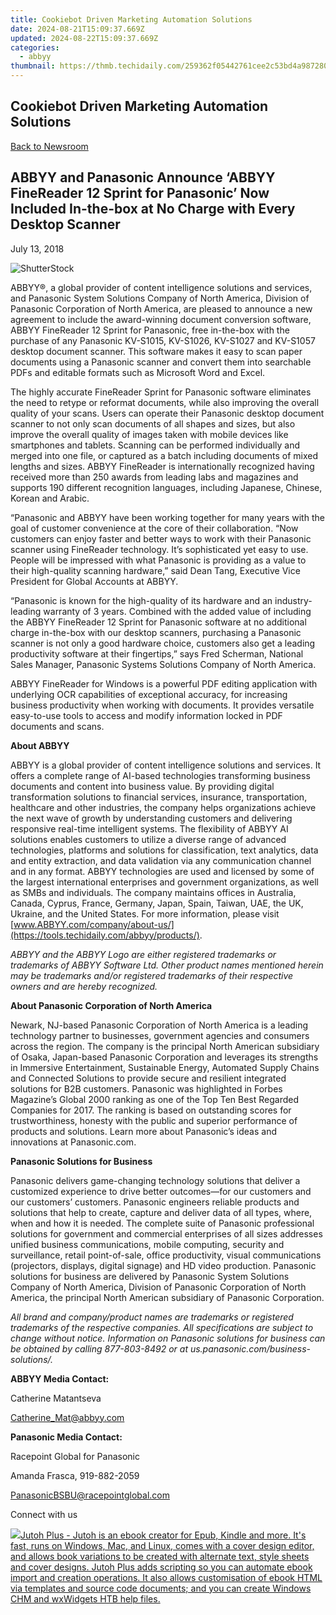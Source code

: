 ```yaml
---
title: Cookiebot Driven Marketing Automation Solutions
date: 2024-08-21T15:09:37.669Z
updated: 2024-08-22T15:09:37.669Z
categories:
  - abbyy
thumbnail: https://thmb.techidaily.com/259362f05442761cee2c53bd4a987280fdd7ced53308719769d03bba8108cbbd.png
---
```


## Cookiebot Driven Marketing Automation Solutions

[Back to Newsroom](https://tools.techidaily.com/abbyy/products/)

## ABBYY and Panasonic Announce ‘ABBYY FineReader 12 Sprint for Panasonic’ Now Included In-the-box at No Charge with Every Desktop Scanner

July 13, 2018

![ShutterStock](https://content.abbyy.com/-/media/project/abbyy/abbyy/branchtemplates/shutterstock_1272462163_1296-x-729.jpg?h=729&iar=0&w=1296)

ABBYY®, a global provider of content intelligence solutions and services, and Panasonic System Solutions Company of North America, Division of Panasonic Corporation of North America, are pleased to announce a new agreement to include the award-winning document conversion software, ABBYY FineReader 12 Sprint for Panasonic, free in-the-box with the purchase of any Panasonic KV-S1015, KV-S1026, KV-S1027 and KV-S1057 desktop document scanner. This software makes it easy to scan paper documents using a Panasonic scanner and convert them into searchable PDFs and editable formats such as Microsoft Word and Excel.

The highly accurate FineReader Sprint for Panasonic software eliminates the need to retype or reformat documents, while also improving the overall quality of your scans. Users can operate their Panasonic desktop document scanner to not only scan documents of all shapes and sizes, but also improve the overall quality of images taken with mobile devices like smartphones and tablets. Scanning can be performed individually and merged into one file, or captured as a batch including documents of mixed lengths and sizes. ABBYY FineReader is internationally recognized having received more than 250 awards from leading labs and magazines and supports 190 different recognition languages, including Japanese, Chinese, Korean and Arabic.

“Panasonic and ABBYY have been working together for many years with the goal of customer convenience at the core of their collaboration. “Now customers can enjoy faster and better ways to work with their Panasonic scanner using FineReader technology. It’s sophisticated yet easy to use. People will be impressed with what Panasonic is providing as a value to their high-quality scanning hardware,” said Dean Tang, Executive Vice President for Global Accounts at ABBYY.

“Panasonic is known for the high-quality of its hardware and an industry-leading warranty of 3 years. Combined with the added value of including the ABBYY FineReader 12 Sprint for Panasonic software at no additional charge in-the-box with our desktop scanners, purchasing a Panasonic scanner is not only a good hardware choice, customers also get a leading productivity software at their fingertips,” says Fred Scherman, National Sales Manager, Panasonic Systems Solutions Company of North America.

ABBYY FineReader for Windows is a powerful PDF editing application with underlying OCR capabilities of exceptional accuracy, for increasing business productivity when working with documents. It provides versatile easy-to-use tools to access and modify information locked in PDF documents and scans.  
  
**About ABBYY** 

ABBYY is a global provider of content intelligence solutions and services. It offers a complete range of AI-based technologies transforming business documents and content into business value. By providing digital transformation solutions to financial services, insurance, transportation, healthcare and other industries, the company helps organizations achieve the next wave of growth by understanding customers and delivering responsive real-time intelligent systems. The flexibility of ABBYY AI solutions enables customers to utilize a diverse range of advanced technologies, platforms and solutions for classification, text analytics, data and entity extraction, and data validation via any communication channel and in any format. ABBYY technologies are used and licensed by some of the largest international enterprises and government organizations, as well as SMBs and individuals. The company maintains offices in Australia, Canada, Cyprus, France, Germany, Japan, Spain, Taiwan, UAE, the UK, Ukraine, and the United States. For more information, please visit [www.ABBYY.com/company/about-us/](https://tools.techidaily.com/abbyy/products/).

_ABBYY and the ABBYY Logo are either registered trademarks or trademarks of ABBYY Software Ltd. Other product names mentioned herein may be trademarks and/or registered trademarks of their respective owners and are hereby recognized._  
  
**About Panasonic Corporation of North America** 

Newark, NJ-based Panasonic Corporation of North America is a leading technology partner to businesses, government agencies and consumers across the region. The company is the principal North American subsidiary of Osaka, Japan-based Panasonic Corporation and leverages its strengths in Immersive Entertainment, Sustainable Energy, Automated Supply Chains and Connected Solutions to provide secure and resilient integrated solutions for B2B customers. Panasonic was highlighted in Forbes Magazine’s Global 2000 ranking as one of the Top Ten Best Regarded Companies for 2017\. The ranking is based on outstanding scores for trustworthiness, honesty with the public and superior performance of products and solutions. Learn more about Panasonic’s ideas and innovations at Panasonic.com.  
  
**Panasonic Solutions for Business** 

Panasonic delivers game-changing technology solutions that deliver a customized experience to drive better outcomes—for our customers and our customers’ customers. Panasonic engineers reliable products and solutions that help to create, capture and deliver data of all types, where, when and how it is needed. The complete suite of Panasonic professional solutions for government and commercial enterprises of all sizes addresses unified business communications, mobile computing, security and surveillance, retail point-of-sale, office productivity, visual communications (projectors, displays, digital signage) and HD video production. Panasonic solutions for business are delivered by Panasonic System Solutions Company of North America, Division of Panasonic Corporation of North America, the principal North American subsidiary of Panasonic Corporation.

_All brand and company/product names are trademarks or registered trademarks of the respective companies. All specifications are subject to change without notice. Information on Panasonic solutions for business can be obtained by calling 877-803-8492 or at us.panasonic.com/business-solutions/._  
  
**ABBYY Media Contact:** 

Catherine Matantseva

[Catherine\_Mat@abbyy.com](https://tools.techidaily.com/abbyy/products/)  
  
**Panasonic Media Contact:**

Racepoint Global for Panasonic

Amanda Frasca, 919-882-2059

PanasonicBSBU@racepointglobal.com

  
Connect with us

<ins class="adsbygoogle"
     style="display:block"
     data-ad-format="autorelaxed"
     data-ad-client="ca-pub-7571918770474297"
     data-ad-slot="1223367746"></ins>



<ins class="adsbygoogle"
     style="display:block"
     data-ad-client="ca-pub-7571918770474297"
     data-ad-slot="8358498916"
     data-ad-format="auto"
     data-full-width-responsive="true"></ins>

<!-- affiliate ads begin -->
<a href="https://secure.2checkout.com/order/checkout.php?PRODS=4699091&QTY=1&AFFILIATE=108875&CART=1"><img src="https://secure.avangate.com/images/merchant/bccefcc1b1eee9eca3ae4f5c1a281482/products/1_jutoh-logo-1200x1600.jpg" border="0">Jutoh Plus -  Jutoh is an ebook creator for Epub, Kindle and more. It's fast, runs on Windows, Mac, and Linux, comes with a cover design editor, and allows book variations to be created with alternate text, style sheets and cover designs. Jutoh Plus adds scripting so you can automate ebook import and creation operations. It also allows customisation of ebook HTML via templates and source code documents; and you can create Windows CHM and wxWidgets HTB help files. </a>
<!-- affiliate ads end -->